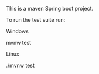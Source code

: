 This is a maven Spring boot project.

To run the test suite run:

Windows

mvnw test

Linux

./mvnw test

